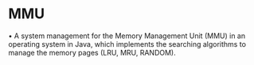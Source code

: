 # MMU
•	A system management for the Memory Management Unit (MMU) 
in an operating system in Java, which implements the searching algorithms to manage the memory pages (LRU, MRU, RANDOM).

